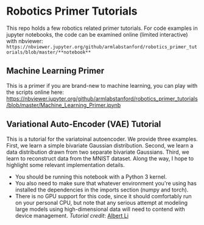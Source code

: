 # Robotics Primer Tutorials
This repo holds a few robotics related primer tutorials. For code examples in jupyter notebooks, the code can be examined online (limited interactive) with nbviewer: 
`https://nbviewer.jupyter.org/github/armlabstanford/robotics_primer_tutorials/blob/master/**notebook**`

## Machine Learning Primer
This is a primer if you are brand-new to machine learning, you can play with the scripts online here:
https://nbviewer.jupyter.org/github/armlabstanford/robotics_primer_tutorials/blob/master/Machine_Learning_Primer.ipynb

## Variational Auto-Encoder (VAE) Tutorial
This is a tutorial for the variatoinal autoencoder. We provide three examples. First, we learn a simple bivariate Gaussian distribution. Second, we learn a data distribution drawn from two separate bivariate Gaussians. Third, we learn to reconstruct data from the MNIST dataset. Along the way, I hope to highlight some relevant implementation details.
- You should be running this notebook with a Python 3 kernel. 
- You also need to make sure that whatever environment you're using has installed the dependencies in the imports section (numpy and torch). 
- There is no GPU support for this code, since it should comfortably run on your personal CPU, but note that any serious attempt at modeling large models using high-dimensional data will need to contend with device management.
*Tutorial credit*: [Albert Li](https://github.com/orgs/armlabstanford/people/alberthli)


